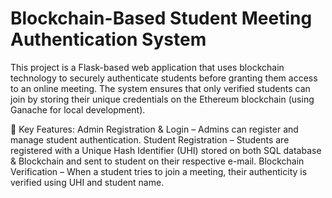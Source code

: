 # Blockchain-Based Student Meeting Authentication System
This project is a Flask-based web application that uses blockchain technology to securely authenticate students before granting them access to an online meeting. The system ensures that only verified students can join by storing their unique credentials on the Ethereum blockchain (using Ganache for local development).

🔹 Key Features:
Admin Registration & Login – Admins can register and manage student authentication.
Student Registration – Students are registered with a Unique Hash Identifier (UHI) stored on both SQL database & Blockchain and sent to student on their respective e-mail.
Blockchain Verification – When a student tries to join a meeting, their authenticity is verified using UHI and student name.
